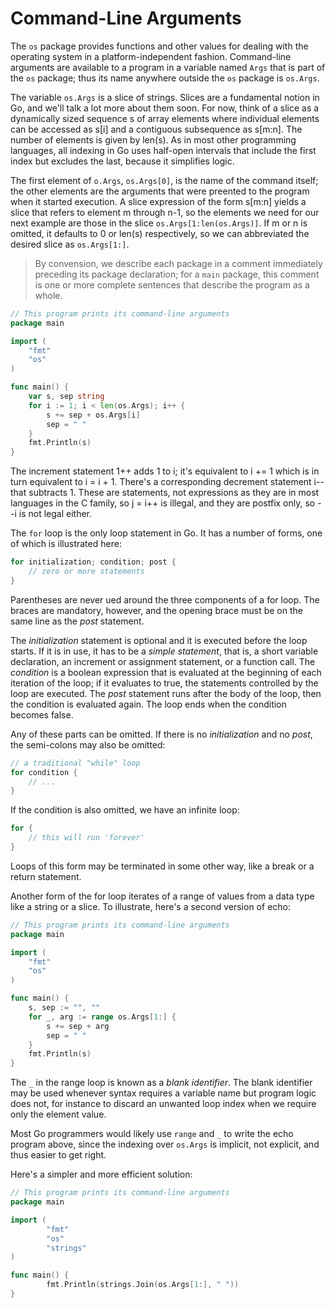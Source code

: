 # Command-Line Arguments

The `os` package provides functions and other values for dealing with the operating system in a platform-independent fashion. Command-line arguments are available to a program in a variable named `Args` that is part of the `os` package; thus its name anywhere outside the `os` package is `os.Args`.

The variable `os.Args` is a slice of strings. Slices are a fundamental notion in Go, and we'll talk a lot more about them soon. For now, think of a slice as a dynamically sized sequence s of array elements where individual elements can be accessed as s[i] and a contiguous subsequence as s[m:n]. The number of elements is given by len(s). As in most other programming languages, all indexing in Go uses half-open intervals that include the first index but excludes the last, because it simplifies logic. 

The first element of `o.Args`, `os.Args[0]`, is the name of the command itself; the other elements are the arguments that were preented to the program when it started execution. A slice expression of the form s[m:n] yields a slice that refers to element m through n-1, so the elements we need for our next example are those in the slice `os.Args[1:len(os.Args)]`. If m or n is omitted, it defaults to 0 or len(s) respectively, so we can abbreviated the desired slice as `os.Args[1:]`.

>By convension, we describe each package in a comment immediately preceding its package declaration; for a `main` package, this comment is one or more complete sentences that describe the program as a whole.

```go
// This program prints its command-line arguments
package main

import (
	"fmt"
	"os"
)

func main() {
	var s, sep string
	for i := 1; i < len(os.Args); i++ {
		s += sep + os.Args[i]
		sep = " "
	}
	fmt.Println(s)
}
```

The increment statement 1++ adds 1 to i; it's equivalent to i += 1 which is in turn equivalent to i = i + 1. There's a corresponding decrement statement i-- that subtracts 1. These are statements, not expressions as they are in most languages in the C family, so j = i++ is illegal, and they are postfix only, so --i is not legal either.

The `for` loop is the only loop statement in Go. It has a number of forms, one of which is illustrated here:

```go
for initialization; condition; post {
    // zero or more statements
}
```

Parentheses are never ued around the three components of a for loop. The braces are mandatory, however, and the opening brace must be on the same line as the *post* statement.

The *initialization* statement is optional and it is executed before the loop starts. If it is in use, it has to be a *simple statement*, that is, a short variable declaration, an increment or assignment statement, or a function call. The *condition* is a boolean expression that is evaluated at the beginning of each iteration of the loop; if it evaluates to true, the statements controlled by the loop are executed. The *post* statement runs after the body of the loop, then the condition is evaluated again. The loop ends when the condition becomes false.

Any of these parts can be omitted. If there is no *initialization* and no *post*, the semi-colons may also be omitted:

```go
// a traditional "while" loop
for condition {
    // ...
}
```

If the condition is also omitted, we have an infinite loop:

```go
for {
    // this will run 'forever'
}
```

Loops of this form may be terminated in some other way, like a break or a return statement.

Another form of the for loop iterates of a range of values from a data type like a string or a slice. To illustrate, here's a second version of echo:

```go
// This program prints its command-line arguments
package main

import (
	"fmt"
	"os"
)

func main() {
	s, sep := "", ""
	for _, arg := range os.Args[1:] {
		s += sep + arg
		sep = " "
	}
	fmt.Println(s)
}
```

The `_` in the range loop is known as a *blank identifier*. The blank identifier may be used whenever syntax requires a variable name but program logic does not, for instance to discard an unwanted loop index when we require only the element value.

Most Go programmers would likely use `range` and `_` to write the echo program above, since the indexing over `os.Args` is implicit, not explicit, and thus easier to get right.

Here's a simpler and more efficient solution:

```go
// This program prints its command-line arguments
package main

import (
        "fmt"
        "os"
        "strings"
)

func main() {
        fmt.Println(strings.Join(os.Args[1:], " "))
}
```

